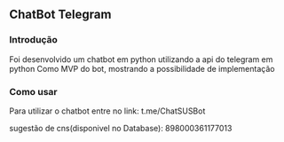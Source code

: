 ## ChatBot Telegram

### Introdução
Foi desenvolvido um chatbot em python utilizando a api do telegram em python
Como MVP do bot, mostrando a possibilidade de implementação

### Como usar
Para utilizar o chatbot entre no link:
 t.me/ChatSUSBot

 sugestão de cns(disponivel no Database): 898000361177013
